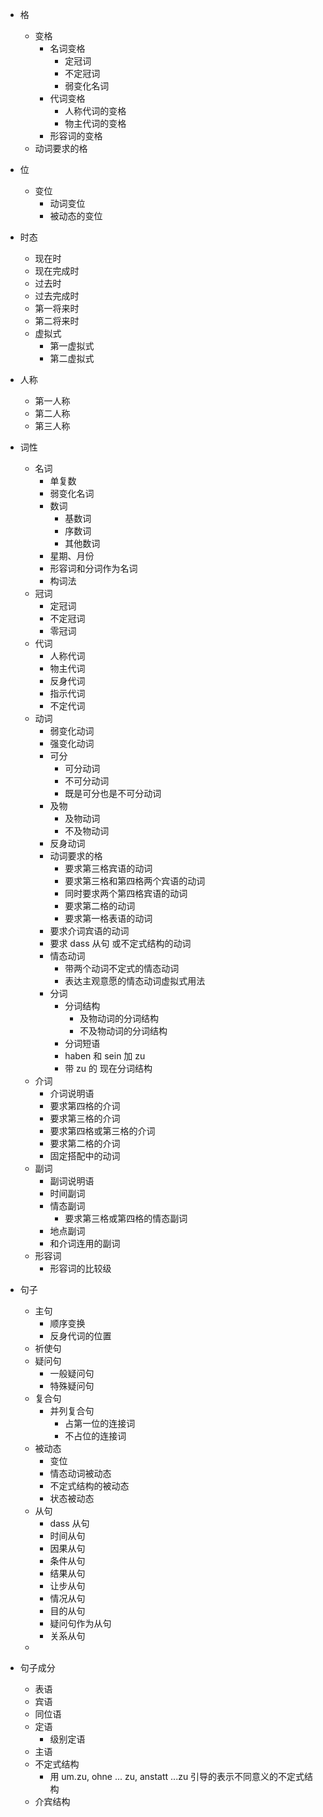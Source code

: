 - 格
	- 变格
		- 名词变格
			- 定冠词
			- 不定冠词
			- 弱变化名词
		- 代词变格
			- 人称代词的变格
			- 物主代词的变格
		- 形容词的变格
	- 动词要求的格	

- 位
	- 变位
		- 动词变位
		- 被动态的变位

- 时态
	- 现在时
	- 现在完成时
	- 过去时
	- 过去完成时
	- 第一将来时
	- 第二将来时
	- 虚拟式
		- 第一虚拟式
		- 第二虚拟式

- 人称
	- 第一人称
	- 第二人称
	- 第三人称

- 词性
	- 名词
		- 单复数
		- 弱变化名词
		- 数词
			- 基数词
			- 序数词
			- 其他数词
		- 星期、月份
		- 形容词和分词作为名词
		- 构词法
	- 冠词
		- 定冠词
		- 不定冠词
		- 零冠词
	- 代词
		- 人称代词
		- 物主代词
		- 反身代词
		- 指示代词
		- 不定代词
	- 动词
		- 弱变化动词
		- 强变化动词
		- 可分
			- 可分动词
			- 不可分动词
			- 既是可分也是不可分动词
		- 及物
			- 及物动词
			- 不及物动词
		- 反身动词
		- 动词要求的格
			- 要求第三格宾语的动词
			- 要求第三格和第四格两个宾语的动词
			- 同时要求两个第四格宾语的动词
			- 要求第二格的动词
			- 要求第一格表语的动词
		- 要求介词宾语的动词
		- 要求 dass 从句 或不定式结构的动词
		- 情态动词
			- 带两个动词不定式的情态动词
			- 表达主观意愿的情态动词虚拟式用法
		- 分词
			- 分词结构
				- 及物动词的分词结构
				- 不及物动词的分词结构
			- 分词短语
			- haben 和 sein 加 zu
			- 带 zu 的 现在分词结构
	- 介词
		- 介词说明语
		- 要求第四格的介词
		- 要求第三格的介词
		- 要求第四格或第三格的介词
		- 要求第二格的介词
		- 固定搭配中的动词
	- 副词
		- 副词说明语
		- 时间副词
		- 情态副词
			- 要求第三格或第四格的情态副词
		- 地点副词
		- 和介词连用的副词
	- 形容词
		- 形容词的比较级
		

- 句子
	- 主句
		- 顺序变换
		- 反身代词的位置
	- 祈使句
	- 疑问句
		- 一般疑问句
		- 特殊疑问句
	- 复合句
		- 并列复合句
			- 占第一位的连接词
			- 不占位的连接词
	- 被动态
		- 变位
		- 情态动词被动态
		- 不定式结构的被动态
		- 状态被动态
	- 从句
		- dass  从句
		- 时间从句
		- 因果从句
		- 条件从句
		- 结果从句
		- 让步从句
		- 情况从句
		- 目的从句
		- 疑问句作为从句
		- 关系从句
	- 


- 句子成分
	- 表语
	- 宾语
	- 同位语
	- 定语
		- 级别定语
	- 主语
	- 不定式结构
		- 用 um.zu, ohne ... zu, anstatt ...zu 引导的表示不同意义的不定式结构
	- 介宾结构
